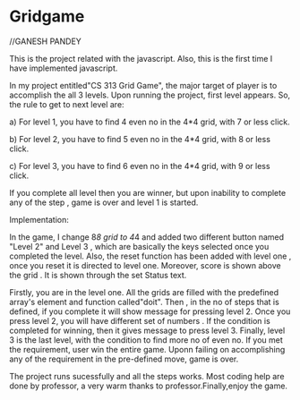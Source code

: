 # Gridgame

//GANESH PANDEY

This is the project related with the javascript. Also, this is the first time I have implemented javascript.

In my project entitled"CS 313 Grid Game", the major target of player is to accomplish the all 3 levels. Upon running the project, first level appears. So, the rule to get to next level are:

a) For level 1, you have to find 4 even no
   in the 4*4 grid,   with 7 or less click.
 
b) For level 2, you have to find 5 even no
    in the 4*4 grid,  with 8 or less click.

c) For level 3, you have to find 6 even no    in the 4*4 grid, with 9 or less click.

If you complete all level then you are winner, but upon inability to  complete any of the step , game is over and level 1 is started.

Implementation:

In the game, I change 8*8 grid to 4*4 and added two different button named "Level 2" and Level 3 , which are basically the keys selected once you completed the level. Also, the reset function has been added with level one , once you reset it is directed to level one.  Moreover, score is shown above the grid . It is shown through the set Status text.

Firstly, you are in the level one. All the grids are filled with the predefined array's element and function called"doit". Then , in the no of steps that is defined, if you complete it will show message for pressing level 2. 
Once you press level 2, you will have different set of numbers . If the condition is completed for winning, then it gives message to press level 3.
Finally, level 3 is the last level, with the condition to find more no of even no. If you met the requirement, user win the entire game.
Uponn failing on accomplishing any of the requirement in the pre-defined move, game is over.

The project runs sucessfully and all the steps works. Most coding help are done by professor, a very warm thanks to professor.Finally,enjoy the game.
